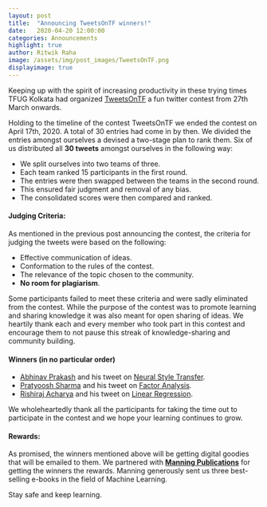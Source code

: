 ```yaml
---
layout: post
title:  "Announcing TweetsOnTF winners!"
date:   2020-04-20 12:00:00
categories: Announcements
highlight: true
author: Ritwik Raha
image: /assets/img/post_images/TweetsOnTF.png
displayimage: true
---
```

Keeping up with the spirit of increasing productivity in these trying times TFUG Kolkata had organized [TweetsOnTF](/tweets-on-tf) a fun twitter contest from 27th March onwards.

Holding to the timeline of the contest TweetsOnTF we ended the contest on April 17th, 2020. A total of 30 entries had come in by then. We divided the entries amongst ourselves a devised a two-stage plan to rank them. Six of us distributed all **30 tweets** amongst ourselves in the following way:
- We split ourselves into two teams of three.
- Each team ranked 15 participants in the first round.
- The entries were then swapped between the teams in the second round.
- This ensured fair judgment and removal of any bias.
- The consolidated scores were then compared and ranked.

#### Judging Criteria:
As mentioned in the previous post  announcing the contest, the criteria for judging the tweets were based on the following:
- Effective communication of ideas.
- Conformation to the rules of the contest.
- The relevance of the topic chosen to the community.
- **No room for plagiarism**.

Some participants failed to meet these criteria and were sadly eliminated from the contest. While the purpose of the contest was to promote learning and sharing knowledge it was also meant for open sharing of ideas. We heartily thank each and every member who took part in this contest and encourage them to not pause this streak of knowledge-sharing and community building.

#### Winners (in no particular order)
- [Abhinav Prakash](https://twitter.com/NeurlAP) and his tweet on [Neural Style Transfer](https://twitter.com/NeurlAP/status/1251109619822288896?s=20).
- [Pratyoosh Sharma](https://twitter.com/pratyoosh99) and his tweet on [Factor Analysis](https://twitter.com/pratyoosh99/status/1243802628070330369).
- [Rishiraj Acharya](https://twitter.com/pratyoosh99/RishirajAcharya) and his tweet on [Linear Regression](https://twitter.com/RishirajAcharya/status/1243297732397109248?s=19).

We wholeheartedly thank all the participants for taking the time out to participate in the contest and we hope your learning continues to grow.

#### Rewards:
As promised, the winners mentioned above will be getting digital goodies that will be emailed to them. We partnered with [**Manning Publications**](https://www.manning.com/) for getting the winners the rewards. Manning generously sent us three best-selling e-books in the field of Machine Learning. 

Stay safe and keep learning.
